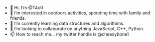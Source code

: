 - 👋 Hi, I’m @T4c0
- 👀 I’m interested in outdoors activities, spending time with family and friends.
- 🌱 I’m currently learning data structures and algorithims.
- 💞️ I’m looking to collaborate on anything JavaScript, C++, Python. 
- 📫 How to reach me... my twitter handle is @cheesybone1

<!---
T4c0/T4c0 is a ✨ special ✨ repository because its `README.md` (this file) appears on your GitHub profile.
You can click the Preview link to take a look at your changes.
--->
